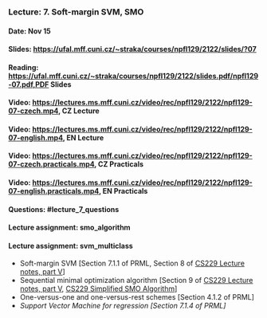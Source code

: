 ### Lecture: 7. Soft-margin SVM, SMO
#### Date: Nov 15
#### Slides: https://ufal.mff.cuni.cz/~straka/courses/npfl129/2122/slides/?07
#### Reading: https://ufal.mff.cuni.cz/~straka/courses/npfl129/2122/slides.pdf/npfl129-07.pdf,PDF Slides
#### Video: https://lectures.ms.mff.cuni.cz/video/rec/npfl129/2122/npfl129-07-czech.mp4, CZ Lecture
#### Video: https://lectures.ms.mff.cuni.cz/video/rec/npfl129/2122/npfl129-07-english.mp4, EN Lecture
#### Video: https://lectures.ms.mff.cuni.cz/video/rec/npfl129/2122/npfl129-07-czech.practicals.mp4, CZ Practicals
#### Video: https://lectures.ms.mff.cuni.cz/video/rec/npfl129/2122/npfl129-07-english.practicals.mp4, EN Practicals
#### Questions: #lecture_7_questions
#### Lecture assignment: smo_algorithm
#### Lecture assignment: svm_multiclass

- Soft-margin SVM [Section 7.1.1 of PRML, Section 8 of [CS229 Lecture notes, part V](http://cs229.stanford.edu/summer2020/cs229-notes3.pdf)]
- Sequential minimal optimization algorithm [Section 9 of [CS229 Lecture notes, part V](http://cs229.stanford.edu/summer2020/cs229-notes3.pdf), [CS229 Simplified SMO Algorithm](http://cs229.stanford.edu/materials/smo.pdf)]
- One-versus-one and one-versus-rest schemes [Section 4.1.2 of PRML]
- _Support Vector Machine for regression [Section 7.1.4 of PRML]_

